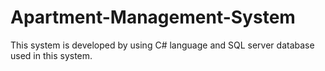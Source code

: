 # Apartment-Management-System
This system is developed by using C# language and SQL server database used in this system. 

